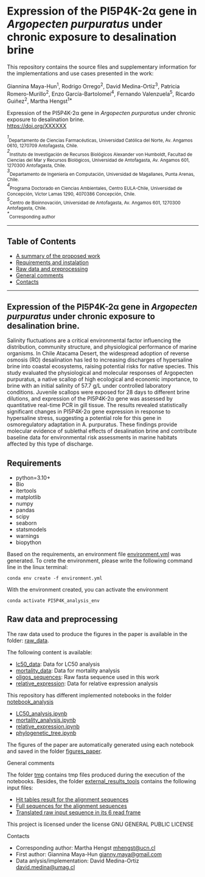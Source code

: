 # Expression of the PI5P4K-2α gene in *Argopecten purpuratus* under chronic exposure to desalination brine

This repository contains the source files and supplementary information for the implementations and use cases presented in the work:

Giannina Maya-Hun<sup>1</sup>, Rodrigo Orrego<sup>2</sup>, David Medina-Ortiz<sup>3</sup>, Patricia Romero-Murillo<sup>2</sup>, Enzo García-Bartolomei<sup>4</sup>, Fernando Valenzuela<sup>5</sup>, Ricardo Guiñez<sup>2</sup>, Martha Hengst<sup>1*</sup><br>

Expression of the PI5P4K-2α gene in *Argopecten purpuratus* under chronic exposure to desalination brine. <br>
https://doi.org/XXXXXX<br>

<sup>*1*</sup><sub>Departamento de Ciencias Farmacéuticas, Universidad Católica del Norte, Av. Angamos 0610, 1270709 Antofagasta, Chile.</sub> <br>
<sup>*2*</sup><sub>Instituto de Investigación de Recursos Biológicos Alexander von Humboldt, Facultad de Ciencias del Mar y Recursos Biológicos, Universidad de Antofagasta, Av. Angamos 601, 1270300 Antofagasta, Chile.</sub> <br>
<sup>*3*</sup><sub>Departamento de Ingeniería en Computación, Universidad de Magallanes, Punta Arenas, Chile.</sub> <br>
<sup>*4*</sup><sub>Programa Doctorado en Ciencias Ambientales, Centro EULA-Chile, Universidad de Concepción, Víctor Lamas 1290, 4070386 Concepción, Chile.</sub> <br>
<sup>*5*</sup><sub>Centro de Bioinnovación, Universidad de Antofagasta, Av. Angamos 601, 1270300 Antofagasta, Chile.</sub> <br>
<sup>*\**</sup><sub>Corresponding author</sub> <br>

---
## Table of Contents
- [A summary of the proposed work](#summary)
- [Requirements and instalation](#requirements)
- [Raw data and preprocessing](#data)
- [General comments](#comments)
- [Contacts](#contacts)
---

<a name="summary"></a>

## Expression of the PI5P4K-2α gene in *Argopecten purpuratus* under chronic exposure to desalination brine.

Salinity fluctuations are a critical environmental factor influencing the distribution, community structure, and physiological performance of marine organisms. In Chile Atacama Desert, the widespread adoption of reverse osmosis (RO) desalination has led to increasing discharges of hypersaline brine into coastal ecosystems, raising potential risks for native species. This study evaluated the physiological and molecular responses of Argopecten purpuratus, a native scallop of high ecological and economic importance, to brine with an initial salinity of 57.7 g/L under controlled laboratory conditions. Juvenile scallops were exposed for 28 days to different brine dilutions, and expression of the PI5P4K-2α gene was assessed by quantitative real-time PCR in gill tissue. The results revealed statistically significant changes in PI5P4K-2α gene expression in response to hypersaline stress, suggesting a potential role for this gene in osmoregulatory adaptation in A. purpuratus. These findings provide molecular evidence of sublethal effects of desalination brine and contribute baseline data for environmental risk assessments in marine habitats affected by this type of discharge.

<a name="requirements"></a>

## Requirements

- python=3.10+
- Bio
- itertools
- matplotlib
- numpy
- pandas
- scipy
- seaborn
- statsmodels
- warnings
- biopython

Based on the requirements, an environment file [environment.yml](environment.yml) was generated. To crete the environment, please write the following command line in the linux terminal:

```
conda env create -f environment.yml
```

With the environment created, you can activate the environment

```
conda activate PI5P4K_analysis_env
```

<a name="data"></a>

## Raw data and preprocessing

The raw data used to produce the figures in the paper is available in the folder: [raw_data](raw_data/).

The following content is available:

- [lc50_data](raw_data/lc50_data.csv): Data for LC50 analysis
- [mortality_data](raw_data/mortality_data.xlsx): Data for mortality analysis
- [oligos_sequences](raw_data/oligos_sequences.fasta): Raw fasta sequence used in this work
- [relative_expression](raw_data/relative_expression.xlsx): Data for relative expression analysis

This repository has different implemented notebooks in the folder [notebook_analysis](notebook_analysis/)

- [LC50_analysis.ipynb](notebook_analysis/LC50_analysis.ipynb)
- [mortality_analysis.ipynb](notebook_analysis/mortality_analysis.ipynb)
- [relative_expression.ipynb](notebook_analysis/relative_expression.ipynb)
- [phylogenetic_tree.ipynb](notebook_analysis/phylogenetic_tree.ipynb)

The figures of the paper are automatically generated using each notebook and saved in the folder [figures_paper](figures_paper).

<a name="comments">General comments</a>

The folder [tmp](tmp) contains tmp files produced during the execution of the notebooks. Besides, the folder [external_results_tools](external_results_tools/) contains the following input files:

- [Hit tables result for the alignment sequences](external_results_tools/4J6C457P013-Alignment-HitTable.csv)
- [Full sequences for the alignment sequences](external_results_tools/seqdump.txt)
- [Translated raw input sequence in its 6 read frame](external_results_tools/translate.txt)

This project is licensed under the license GNU GENERAL PUBLIC LICENSE

<a name="contacts">Contacts</a>

- Corresponding author: Martha Hengst [mhengst@ucn.cl](mhengst@ucn.cl)
- First author: Giannina Maya-Hun [gianny.maya@gmail.com](gianny.maya@gmail.com)
- Data anlysis/implementation: David Medina-Ortiz [david.medina@umag.cl](david.medina@umag.cl )